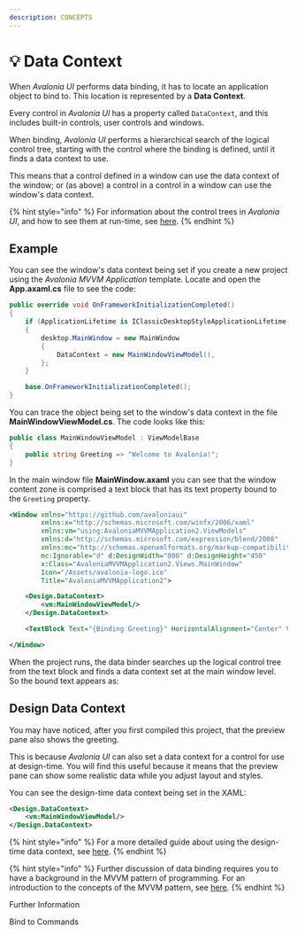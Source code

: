 ```yaml
---
description: CONCEPTS
---
```


# 💡 Data Context

When _Avalonia UI_ performs data binding, it has to locate an application object to bind to. This location is represented by a **Data Context**.

<!--<figure><img src="../../.gitbook/assets/image (56).png" alt=""><figcaption></figcaption></figure>-->

Every control in _Avalonia UI_ has a property called `DataContext`, and this includes built-in controls, user controls and windows.&#x20;

When binding, _Avalonia UI_ performs a hierarchical search of the logical control tree, starting with the control where the binding is defined, until it finds a data context to use.&#x20;

<!--<figure><img src="../../.gitbook/assets/image (62).png" alt=""><figcaption></figcaption></figure>-->

This means that a control defined in a window can use the data context of the window; or (as above) a control in a control in a window can use the window's data context.

{% hint style="info" %}
For information about the control trees in _Avalonia UI_, and how to see them at run-time, see [here](../control-trees.md).
{% endhint %}

## Example

You can see the window's data context being set if you create a new project using the _Avalonia MVVM Application_ template. Locate and open the **App.axaml.cs** file to see the code:

```csharp
public override void OnFrameworkInitializationCompleted()
{
    if (ApplicationLifetime is IClassicDesktopStyleApplicationLifetime desktop)
    {
        desktop.MainWindow = new MainWindow
        {
            DataContext = new MainWindowViewModel(),
        };
    }

    base.OnFrameworkInitializationCompleted();
}
```

You can trace the object being set to the window's data context in the file **MainWindowViewModel.cs**. The code looks like this:

```csharp
public class MainWindowViewModel : ViewModelBase
{
    public string Greeting => "Welcome to Avalonia!";
}
```

In the main window file **MainWindow.axaml** you can see that the window content zone is comprised a text block that has its text property bound to the `Greeting` property.

```xml
<Window xmlns="https://github.com/avaloniaui"
        xmlns:x="http://schemas.microsoft.com/winfx/2006/xaml"
        xmlns:vm="using:AvaloniaMVVMApplication2.ViewModels"
        xmlns:d="http://schemas.microsoft.com/expression/blend/2008"
        xmlns:mc="http://schemas.openxmlformats.org/markup-compatibility/2006"
        mc:Ignorable="d" d:DesignWidth="800" d:DesignHeight="450"
        x:Class="AvaloniaMVVMApplication2.Views.MainWindow"
        Icon="/Assets/avalonia-logo.ico"
        Title="AvaloniaMVVMApplication2">

    <Design.DataContext>
        <vm:MainWindowViewModel/>
    </Design.DataContext>

    <TextBlock Text="{Binding Greeting}" HorizontalAlignment="Center" VerticalAlignment="Center"/>

</Window>
```

When the project runs, the data binder searches up the logical control tree from the text block and finds a data context set at the main window level. So the bound text appears as:

<!--<figure><img src="../../.gitbook/assets/image (20) (2).png" alt=""><figcaption></figcaption></figure>-->

## Design Data Context

You may have noticed, after you first compiled this project, that the preview pane also shows the greeting.

<!--<figure><img src="../../.gitbook/assets/image (40) (1).png" alt=""><figcaption></figcaption></figure>-->

This is because _Avalonia UI_ can also set a data context for a control for use at design-time. You will find this useful because it means that the preview pane can show some realistic data while you adjust layout and styles.

You can see the design-time data context being set in the XAML:

```xml
<Design.DataContext>
    <vm:MainWindowViewModel/>
</Design.DataContext>
```

{% hint style="info" %}
For a more detailed guide about using the design-time data context, see [here](../../guides/implementation-guides/how-to-use-design-time-data.md).
{% endhint %}

{% hint style="info" %}
Further discussion of data binding requires you to have a background in the MVVM pattern of programming. For an introduction to the concepts of the MVVM pattern, see [here](../the-mvvm-pattern/). &#x20;
{% endhint %}

Further Information

Bind to Commands
